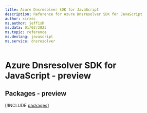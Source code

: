 ```yaml
---
title: Azure Dnsresolver SDK for JavaScript
description: Reference for Azure Dnsresolver SDK for JavaScript
author: xirzec
ms.author: jeffish
ms.data: 01/02/2023
ms.topic: reference
ms.devlang: javascript
ms.service: dnsresolver
---
```

# Azure Dnsresolver SDK for JavaScript - preview
## Packages - preview
[!INCLUDE [packages](dnsresolver-index.md)]
